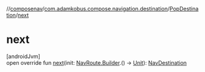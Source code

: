 //[composenav](../../../index.md)/[com.adamkobus.compose.navigation.destination](../index.md)/[PopDestination](index.md)/[next](next.md)

# next

[androidJvm]\
open override fun [next](next.md)(init: [NavRoute.Builder](../-nav-route/-builder/index.md).() -&gt; [Unit](https://kotlinlang.org/api/latest/jvm/stdlib/kotlin/-unit/index.html)): [NavDestination](../-nav-destination/index.md)

